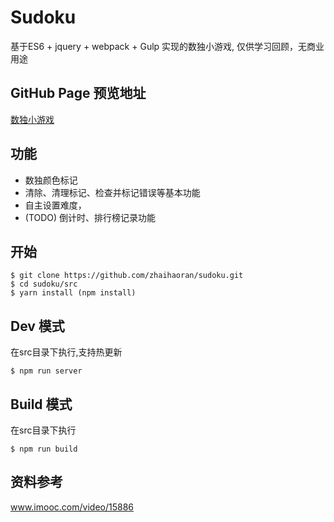 # Sudoku

基于ES6 + jquery + webpack + Gulp 实现的数独小游戏, 仅供学习回顾，无商业用途

## GitHub Page 预览地址

[数独小游戏](https://github.com/zhaihaoran/sudoku/docs/index.html)

## 功能

* 数独颜色标记
* 清除、清理标记、检查并标记错误等基本功能
* 自主设置难度，
* (TODO) 倒计时、排行榜记录功能

## 开始

```shell
$ git clone https://github.com/zhaihaoran/sudoku.git
$ cd sudoku/src
$ yarn install (npm install)
```

## Dev 模式

在src目录下执行,支持热更新

```shell
$ npm run server
```

## Build 模式

在src目录下执行

```shell
$ npm run build
```

## 资料参考

www.imooc.com/video/15886